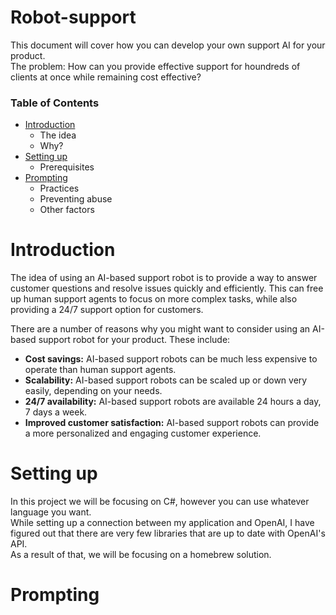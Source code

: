 # Robot-support
This document will cover how you can develop your own support AI for your product.\
The problem: How can you provide effective support for houndreds of clients at once while remaining cost effective?

### Table of Contents
* [Introduction](#introduction)
  * The idea
  * Why?
* [Setting up](#setting-up)
  * Prerequisites
* [Prompting](#prompting)
  * Practices
  * Preventing abuse
  * Other factors
 
# Introduction

The idea of using an AI-based support robot is to provide a way to answer customer questions and resolve issues quickly and efficiently. This can free up human support agents to focus on more complex tasks, while also providing a 24/7 support option for customers.

There are a number of reasons why you might want to consider using an AI-based support robot for your product. These include:

* **Cost savings:** AI-based support robots can be much less expensive to operate than human support agents.
* **Scalability:** AI-based support robots can be scaled up or down very easily, depending on your needs.
* **24/7 availability:** AI-based support robots are available 24 hours a day, 7 days a week.
* **Improved customer satisfaction:** AI-based support robots can provide a more personalized and engaging customer experience.

# Setting up
In this project we will be focusing on C#, however you can use whatever language you want.\
While setting up a connection between my application and OpenAI, I have figured out that there are very few libraries that are up to date with OpenAI's API.\
As a result of that, we will be focusing on a homebrew solution.


# Prompting
